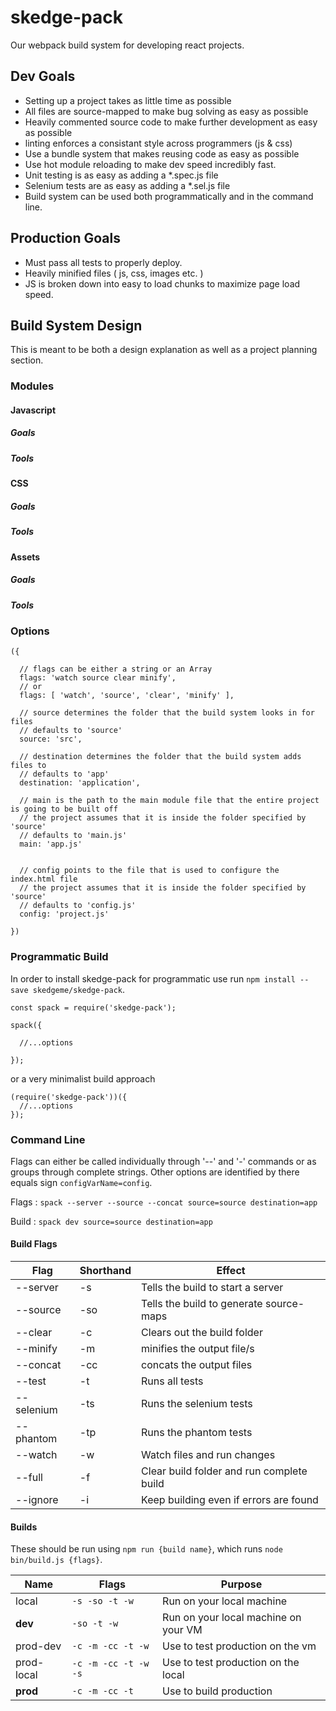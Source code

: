 # skedge-pack
Our webpack build system for developing react projects.

## Dev Goals
* Setting up a project takes as little time as possible
* All files are source-mapped to make bug solving as easy as possible
* Heavily commented source code to make further development as easy as possible
* linting enforces a consistant style across programmers (js & css)
* Use a bundle system that makes reusing code as easy as possible
* Use hot module reloading to make dev speed incredibly fast.
* Unit testing is as easy as adding a *.spec.js file
* Selenium tests are as easy as adding a *.sel.js file
* Build system can be used both programmatically and in the command line.

## Production Goals
* Must pass all tests to properly deploy.
* Heavily minified files ( js, css, images etc. )
* JS is broken down into easy to load chunks to maximize page load speed.

## Build System Design
This is meant to be both a design explanation as well as a project planning section.

### Modules

#### Javascript

##### Goals

##### Tools

#### CSS

##### Goals

##### Tools

#### Assets

##### Goals

##### Tools


### Options
```
({

  // flags can be either a string or an Array
  flags: 'watch source clear minify',
  // or
  flags: [ 'watch', 'source', 'clear', 'minify' ],

  // source determines the folder that the build system looks in for files
  // defaults to 'source'
  source: 'src',

  // destination determines the folder that the build system adds files to
  // defaults to 'app'
  destination: 'application',

  // main is the path to the main module file that the entire project is going to be built off
  // the project assumes that it is inside the folder specified by 'source'
  // defaults to 'main.js'
  main: 'app.js'


  // config points to the file that is used to configure the index.html file
  // the project assumes that it is inside the folder specified by 'source'
  // defaults to 'config.js'
  config: 'project.js'

})
```


### Programmatic Build
In order to install skedge-pack for programmatic use run `npm install --save skedgeme/skedge-pack`.
```
const spack = require('skedge-pack');

spack({

  //...options

});

```
or a very minimalist build approach
```
(require('skedge-pack'))({
  //...options
});
```


### Command Line
Flags can either be called individually through  '--' and '-' commands or as groups through complete strings. Other options are identified by there equals sign `configVarName=config`.

Flags : `spack --server --source --concat source=source destination=app`

Build : `spack dev source=source destination=app`


#### Build Flags
| Flag | Shorthand | Effect |
|------|-----------|--------|
| --server | -s | Tells the build to start a server |
| --source | -so | Tells the build to generate source-maps |
| --clear | -c | Clears out the build folder |
| --minify | -m | minifies the output file/s |
| --concat | -cc | concats the output files |
| --test | -t | Runs all tests |
| --selenium | -ts | Runs the selenium tests |
| --phantom | -tp | Runs the phantom tests |
| --watch | -w | Watch files and run changes |
| --full | -f | Clear build folder and run complete build |
| --ignore | -i | Keep building even if errors are found  |


#### Builds
These should be run using `npm run {build name}`, which runs `node bin/build.js {flags}`.

| Name | Flags | Purpose |
|------|-----------|--------|
| local | `-s -so -t -w` | Run on your local machine |
| **dev** | `-so -t -w` | Run on your local machine on your VM |
| prod-dev | `-c -m -cc -t -w` | Use to test production on the vm |
| prod-local | `-c -m -cc -t -w -s` | Use to test production on the local |
| **prod** | `-c -m -cc -t` | Use to build production |